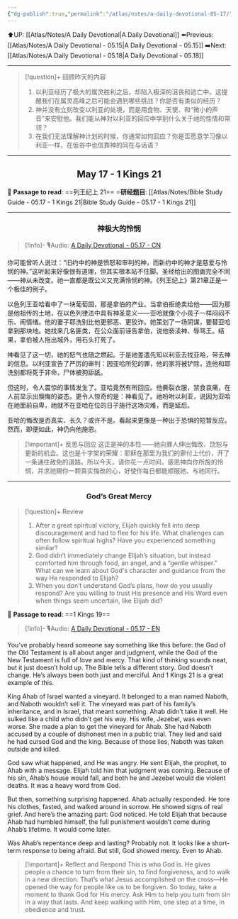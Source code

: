 ```yaml
---
{"dg-publish":true,"permalink":"/atlas/notes/a-daily-devotional-05-17/"}
---
```


 ⬆️UP: [[Atlas/Notes/A Daily Devotional\|A Daily Devotional]]
⬅️Previous: [[Atlas/Notes/A Daily Devotional - 05.15\|A Daily Devotional - 05.15]]
➡️Next: [[Atlas/Notes/A Daily Devotional - 05.18\|A Daily Devotional - 05.18]]

---

> [!question]+ 回顾昨天的内容
> 1. 以利亚经历了极大的属灵胜利之后，却陷入极深的沮丧和逃亡中。这提醒我们在属灵高峰之后可能会遇到哪些挑战？你是否有类似的经历？
> 2. 神并没有立刻改变以利亚的处境，而是用食物、天使、和“微小的声音”来安慰他。我们能从神对以利亚的回应中学到什么关于祂的性情和带领？
> 3. 在我们无法理解神计划的时候，你通常如何回应？你是否愿意学习像以利亚一样，在低谷中也信靠神的同在与话语？



---
## <center>May 17 -  1 Kings 21</center>

📖 **Passage to read**: ==列王纪上 21==
⭐**研经题目**: [[Atlas/Notes/Bible Study Guide - 05.17 - 1 Kings 21\|Bible Study Guide - 05.17 - 1 Kings 21]]

---
### <center>神极大的怜悯</center>

> [!info]- 🎙️Audio: [A Daily Devotional - 05.17 - CN]()

你可能曾听人说过：“旧约中的神是愤怒和审判的神，而新约中的神才是慈爱与怜悯的神。”这听起来好像很有道理，但其实根本站不住脚。圣经给出的图画完全不同——神从未改变。祂一直都是既公义又充满怜悯的神。《列王纪上》第21章正是一个极佳的例子。

以色列王亚哈看中了一块葡萄园，那是拿伯的产业。当拿伯拒绝卖给他——因为那是他祖传的土地，在以色列律法中具有神圣意义——亚哈就像个小孩子一样闷闷不乐、闹情绪。他的妻子耶洗别比他更邪恶、更狡诈。她策划了一场阴谋，要替亚哈拿到那块地。她找来几名匪类，在公众面前诬告拿伯，说他亵渎神、辱骂王。结果，拿伯被人拖出城外，用石头打死了。

神看见了这一切，祂的怒气也随之燃起。于是祂差遣先知以利亚去找亚哈，带去神的信息。以利亚宣告了严厉的审判：因亚哈所犯的罪，他的家将被铲除，连他和耶洗别都将死于非命，尸体被狗舔舐。

但这时，令人震惊的事情发生了。亚哈竟然有所回应。他撕裂衣服，禁食哀痛，在人前显示出懊悔的姿态。更令人惊奇的是：神看见了。祂吩咐以利亚，说因为亚哈在祂面前自卑，祂就不在亚哈在位的日子施行这场灾难，而是延后。

亚哈的悔改是否真实、长久？或许不是。看起来更像是一种出于恐惧的短暂反应。然而，即便如此，神仍向他施恩。

> [!important]+ 反思与回应
这正是神的本性——祂向罪人伸出悔改、饶恕与更新的机会。这也是十字架的荣耀：耶稣在那里为我们的罪付上代价，开了一条通往赦免的道路。所以今天，请你花一点时间，感恩神向你所施的怜悯，并求祂赐你一颗真实悔改的心，好使你每日都能顺服祂、与祂同行。


---
### <center>God’s Great Mercy</center>

> [!question]+ Review
> 1. After a great spiritual victory, Elijah quickly fell into deep discouragement and had to flee for his life. What challenges can often follow spiritual highs? Have you experienced something similar?
> 2. God didn’t immediately change Elijah’s situation, but instead comforted him through food, an angel, and a “gentle whisper.” What can we learn about God's character and guidance from the way He responded to Elijah?
> 3. When you don’t understand God’s plans, how do you usually respond? Are you willing to trust His presence and His Word even when things seem uncertain, like Elijah did?

📖 **Passage to read**: ==1 Kings 19==

> [!info]- 🎙️Audio: [A Daily Devotional - 05.17 - EN]()  

You’ve probably heard someone say something like this before: the God of the Old Testament is all about anger and judgment, while the God of the New Testament is full of love and mercy. That kind of thinking sounds neat, but it just doesn’t hold up. The Bible tells a different story. God doesn’t change. He’s always been both just and merciful. And 1 Kings 21 is a great example of this.

King Ahab of Israel wanted a vineyard. It belonged to a man named Naboth, and Naboth wouldn’t sell it. The vineyard was part of his family’s inheritance, and in Israel, that meant something. Ahab didn’t take it well. He sulked like a child who didn’t get his way. His wife, Jezebel, was even worse. She made a plan to get the vineyard for Ahab. She had Naboth accused by a couple of dishonest men in a public trial. They lied and said he had cursed God and the king. Because of those lies, Naboth was taken outside and killed.

God saw what happened, and He was angry. He sent Elijah, the prophet, to Ahab with a message. Elijah told him that judgment was coming. Because of his sin, Ahab’s house would fall, and both he and Jezebel would die violent deaths. It was a heavy word from God.

But then, something surprising happened. Ahab actually responded. He tore his clothes, fasted, and walked around in sorrow. He showed signs of real grief. And here’s the amazing part: God noticed. He told Elijah that because Ahab had humbled himself, the full punishment wouldn’t come during Ahab’s lifetime. It would come later.

Was Ahab’s repentance deep and lasting? Probably not. It looks like a short-term response to being afraid. But still, God showed mercy. Even to Ahab.

> [!important]+ Reflect and Respond
This is who God is. He gives people a chance to turn from their sin, to find forgiveness, and to walk in a new direction. That’s what Jesus accomplished on the cross—He opened the way for people like us to be forgiven. So today, take a moment to thank God for His mercy. Ask Him to help you turn from sin in a way that lasts. And keep walking with Him, one step at a time, in obedience and trust.










